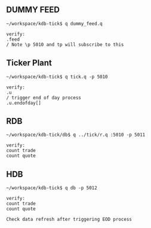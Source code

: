 ## DUMMY FEED
```
~/workspace/kdb-tick$ q dummy_feed.q 

verify:
.feed
/ Note \p 5010 and tp will subscribe to this
```
## Ticker Plant
```
~/workspace/kdb-tick$ q tick.q -p 5010

verify:
.u
/ trigger end of day process
.u.endofday[]
```
## RDB
```
~/workspace/kdb-tick/db$ q ../tick/r.q :5010 -p 5011

verify:
count trade
count quote
```
## HDB
```
~/workspace/kdb-tick$ q db -p 5012

verify:
count trade
count quote

Check data refresh after triggering EOD process
```
